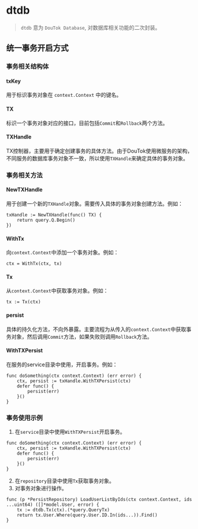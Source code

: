 # dtdb

> `dtdb` 意为 `DouTok Database`, 对数据库相关功能的二次封装。

## 统一事务开启方式

### 事务相关结构体

#### txKey

用于标识事务对象在 `context.Context` 中的键名。

#### TX

标识一个事务对象对应的接口，目前包括`Commit`和`Rollback`两个方法。

#### TXHandle

TX控制器，主要用于确定创建事务的具体方法。由于DouTok使用微服务的架构，不同服务的数据库事务对象不一致，所以使用`TXHandle`来确定具体的事务对象。

### 事务相关方法

#### NewTXHandle

用于创建一个新的`TXHandle`对象。需要传入具体的事务对象创建方法。例如：

```golang
txHandle := NewTXHandle(func() TX) {
    return query.Q.Begin()
})
```

#### WithTx

向`context.Context`中添加一个事务对象。例如：

```golang
ctx = WithTx(ctx, tx)
```

#### Tx

从`context.Context`中获取事务对象。例如：

```golang
tx := Tx(ctx)
```

#### persist

具体的持久化方法，不向外暴露。主要流程为从传入的`context.Context`中获取事务对象，然后调用`Commit`方法，如果失败则调用`Rollback`方法。

#### WithTXPersist

在服务的service目录中使用，开启事务。例如：

```golang
func doSomething(ctx context.Context) (err error) {
	ctx, persist := txHandle.WithTXPersist(ctx)
	defer func() {
		persist(err)
    }()
}
```

### 事务使用示例

1. 在`service`目录中使用`WithTXPersist`开启事务。

```golang
func doSomething(ctx context.Context) (err error) {
	ctx, persist := txHandle.WithTXPersist(ctx)
	defer func() {
		persist(err)
    }()
}
```

2. 在`repository`目录中使用`Tx`获取事务对象。
3. 对事务对象进行操作。

```golang
func (p *PersistRepository) LoadUserListByIds(ctx context.Context, ids ...uint64) ([]*model.User, error) {
	tx := dtdb.Tx(ctx).(*query.QueryTx)
	return tx.User.Where(query.User.ID.In(ids...)).Find()
}
```
